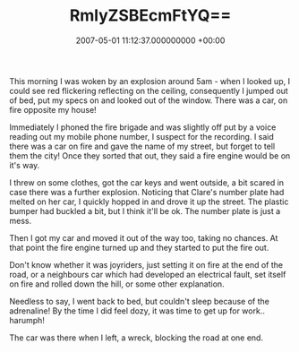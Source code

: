﻿---
layout: post
title: !binary |-
  RmlyZSBEcmFtYQ==
wordpress_id: 9
wordpress_url: !binary |-
  aHR0cDovL2phbWVzYW5kY2xhcmUubmV0L2xpZmUvP3A9OQ==
date: 2007-05-01 11:12:37.000000000 +00:00
---
This morning I was woken by an explosion around 5am - when I looked up, I could see red flickering reflecting on the ceiling, consequently I jumped out of bed, put my specs on and looked out of the window. There was a car, on fire opposite my house!

Immediately I phoned the fire brigade and was slightly off put by a voice reading out my mobile phone number, I suspect for the recording. I said there was a car on fire and gave the name of my street, but forget to tell them the city! Once they sorted that out, they said a fire engine would be on it's way.

I threw on some clothes, got the car keys and went outside, a bit scared in case there was a further explosion. Noticing that Clare's number plate had melted on her car, I quickly hopped in and drove it up the street. The plastic bumper had buckled a bit, but I think it'll be ok. The number plate is just a mess.

Then I got my car and moved it out of the way too, taking no chances. At that point the fire engine turned up and they started to put the fire out.

Don't know whether it was joyriders, just setting it on fire at the end of the road, or a neighbours car which had developed an electrical fault, set itself on fire and rolled down the hill, or some other explanation.

Needless to say, I went back to bed, but couldn't sleep because of the adrenaline! By the time I did feel dozy, it was time to get up for work.. harumph!

The car was there when I left, a wreck, blocking the road at one end.
